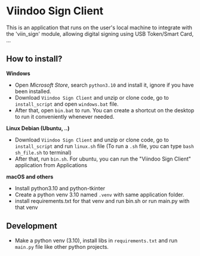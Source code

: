 Viindoo Sign Client
=================

This is an application that runs on the user's local machine to integrate with the 'viin_sign' module, allowing digital
signing using USB Token/Smart Card, ...

How to install?
---------------

**Windows**

- Open *Microsoft Store*, search `python3.10` and install it, ignore if you have been installed.
- Download `Viindoo Sign Client` and unzip or clone code, go to `install_script` and open `windows.bat` file.
- After that, open `bin.bat` to run. You can create a shortcut on the desktop to run it conveniently whenever needed.

**Linux Debian (Ubuntu, ..)**

- Download `Viindoo Sign Client` and unzip or clone code, go to `install_script` and run `linux.sh` file (To run a `.sh` file, you can type `bash sh_file.sh` to terminal)
- After that, run `bin.sh`. For ubuntu, you can run the "Viindoo Sign Client" application from Applications

**macOS and others**
- Install python3.10 and python-tkinter
- Create a python venv 3.10 named `.venv` with same application folder. 
- install requirements.txt for that venv and run bin.sh or run main.py with that venv 

Development
-----------

- Make a python venv (3.10), install libs in `requirements.txt` and run `main.py` file like other python projects.
